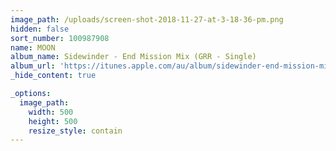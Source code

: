 ```yaml
---
image_path: /uploads/screen-shot-2018-11-27-at-3-18-36-pm.png
hidden: false
sort_number: 100987908
name: MOON
album_name: Sidewinder - End Mission Mix (GRR - Single)
album_url: 'https://itunes.apple.com/au/album/sidewinder-end-mission-mix-single/1051554428'
_hide_content: true

_options:
  image_path:
    width: 500
    height: 500
    resize_style: contain
---
```



